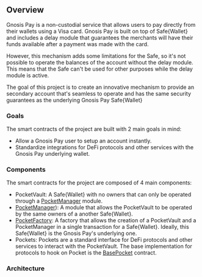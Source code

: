 ## Overview

Gnosis Pay is a non-custodial service that allows users to pay directly from their wallets using a Visa card. Gnosis Pay is built on top of Safe{Wallet} and includes a delay module that guarantees the merchants will have their funds available after a payment was made with the card.

However, this mechanism adds some limitations for the Safe, so it's not possible to operate the balances of the account without the delay module. This means that the Safe can't be used for other purposes while the delay module is active.

The goal of this project is to create an innovative mechanism to provide an secondary account that's seamless to operate and has the same security guarantees as the underlying Gnosis Pay Safe{Wallet}

### Goals

The smart contracts of the project are built with 2 main goals in mind:

- Allow a Gnosis Pay user to setup an account instantly.
- Standardize integrations for DeFi protocols and other services with the Gnosis Pay underlying wallet.

### Components

The smart contracts for the project are composed of 4 main components:

- PocketVault: A Safe{Wallet} with no owners that can only be operated through a [PocketManager](./packages/contracts/src/PocketManager.sol) module.
- [PocketManager](./packages/contracts/src/PocketManager.sol)): A module that allows the PocketVault to be operated by the same owners of a another Safe{Wallet}.
- [PocketFactory](.packages/contracts/src/PocketFactory.sol): A factory that allows the creation of a PocketVault and a PocketManager in a single transaction for a Safe{Wallet}. Ideally, this Safe{Wallet} is the Gnosis Pay's underlying one.
- Pockets: Pockets are a standard interface for DeFi protocols and other services to interact with the PocketVault. The base implementation for protocols to hook on Pocket is the [BasePocket](./packages/contracts/src/base/BasePocket.sol) contract.

### Architecture

<!-- TODO -->
